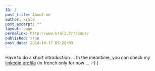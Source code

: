```yaml
---
ID: 2
post_title: About me
author: kral2
post_excerpt: ""
layout: page
permalink: http://www.kral2.fr/about/
published: true
post_date: 2014-10-17 05:28:03
---
```

Have to do a short introduction ... In the meantime, you can check my <a title="http://linkedin.com/in/cetinardal" href="http://linkedin.com/in/cetinardal" target="_blank" rel="noopener">linkedin profile</a> (in french only for now ... :-) )